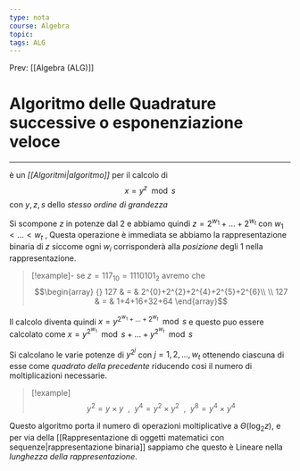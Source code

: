 ```yaml
---
type: nota
course: Algebra
topic: 
tags: ALG
---
```


Prev: [[Algebra (ALG)]]

# Algoritmo delle Quadrature successive o esponenziazione veloce
---
è un _[[Algoritmi|algoritmo]]_ per il calcolo di$$x =y^{z} \mod s$$ con $y,z,s$ dello _stesso ordine di grandezza_

Si scompone $z$ in potenze dal $2$ e abbiamo quindi $z = 2^{w_{1}}+\dots+2^{w_{t}}$ con $w_{1}<\dots <w_{t}$ , Questa operazione è immediata se abbiamo la rappresentazione binaria di $z$ siccome ogni $w_{i}$ corrisponderà alla _posizione_ degli $1$ nella rappresentazione.

>[!example]-
se $z = 117_{10}=1110101_{2}$ avremo che $$\begin{array} {}
127 & = &  2^{0}+2^{2}+2^{4}+2^{5}+2^{6}\\ \\
127  & = &  1+4+16+32+64
\end{array}$$

Il calcolo diventa quindi
$x=y^{2^{w_{1}}+\dots+2^{w_{t}}}\mod s$ e questo puo essere calcolato come
$x=y^{2^{w_{1}}}\mod s+\dots+y^{2^{w_{t}}}\mod s$

Si calcolano le varie potenze di $y^{2^j}$ con $j = 1,2,\dots,w_{t}$ ottenendo ciascuna di esse come _quadrato della precedente_ riducendo cosi il numero di moltiplicazioni necessarie.
>[!example]
>$$y^{2}=y\times y \ \ ,\ \ y^{4}=y^{2}\times y^{2} \ \ , \ \ y^{8}=y^{4}\times y^{4}$$


Questo algoritmo porta il numero di operazioni moltiplicative a $\Theta(\log_{2}z)$, e per via della [[Rappresentazione di oggetti matematici con sequenze|rappresentazione binaria]] sappiamo che questo è Lineare nella _lunghezza della rappresentazione_. 